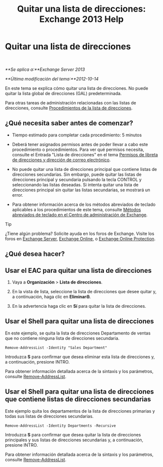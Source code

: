 ﻿---
title: 'Quitar una lista de direcciones: Exchange 2013 Help'
TOCTitle: Quitar una lista de direcciones
ms:assetid: 39a313f3-41d4-4c8f-af67-df2316f3687f
ms:mtpsurl: https://technet.microsoft.com/es-es/library/Aa997294(v=EXCHG.150)
ms:contentKeyID: 49895574
ms.date: 05/22/2018
mtps_version: v=EXCHG.150
ms.translationtype: MT
---

# Quitar una lista de direcciones

 

_**Se aplica a:**Exchange Server 2013_

_**Última modificación del tema:**2012-10-14_

En este tema se explica cómo quitar una lista de direcciones. No puede quitar la lista global de direcciones (GAL) predeterminada.

Para otras tareas de administración relacionadas con las listas de direcciones, consulte [Procedimientos de la lista de direcciones](address-list-procedures-exchange-2013-help.md).

## ¿Qué necesita saber antes de comenzar?

  - Tiempo estimado para completar cada procedimiento: 5 minutos

  - Deberá tener asignados permisos antes de poder llevar a cabo este procedimiento o procedimientos. Para ver qué permisos necesita, consulte el Entrada "Lista de direcciones" en el tema [Permisos de libreta de direcciones y dirección de correo electrónico](email-address-and-address-book-permissions-exchange-2013-help.md).

  - No puede quitar una lista de direcciones principal que contiene listas de direcciones secundarias. Sin embargo, puede quitar las listas de direcciones principal y secundaria pulsando la tecla CONTROL y seleccionando las listas deseadas. Si intenta quitar una lista de direcciones principal sin quitar las listas secundarias, se mostrará un error.

  - Para obtener información acerca de los métodos abreviados de teclado aplicables a los procedimientos de este tema, consulte [Métodos abreviados de teclado en el Centro de administración de Exchange](keyboard-shortcuts-in-the-exchange-admin-center-exchange-online-protection-help.md).


> [!TIP]
> ¿Tiene algún problema? Solicite ayuda en los foros de Exchange. Visite los foros en <A href="https://go.microsoft.com/fwlink/p/?linkid=60612">Exchange Server</A>, <A href="https://go.microsoft.com/fwlink/p/?linkid=267542">Exchange Online</A>, o <A href="https://go.microsoft.com/fwlink/p/?linkid=285351">Exchange Online Protection</A>.



## ¿Qué desea hacer?

## Usar el EAC para quitar una lista de direcciones

1.  Vaya a **Organización** \> **Lista de direcciones**.

2.  En la vista de lista, seleccione la lista de direcciones que desee quitar y, a continuación, haga clic en **Eliminar**![Eliminar icono](images/Dd979797.14f639f6-61e8-4418-bbfb-0db14de9d2f5(EXCHG.150).gif "Eliminar icono").

3.  En la advertencia haga clic en **Sí** para quitar la lista de direcciones.

## Usar el Shell para quitar una lista de direcciones

En este ejemplo, se quita la lista de direcciones Departamento de ventas que no contiene ninguna lista de direcciones secundaria.

    Remove-AddressList -Identity "Sales Department"

Introduzca **S** para confirmar que desea eliminar esta lista de direcciones y, a continuación, presione INTRO.

Para obtener información detallada acerca de la sintaxis y los parámetros, consulte [Remove-AddressList](https://technet.microsoft.com/es-es/library/bb124342\(v=exchg.150\)).

## Usar el Shell para quitar una lista de direcciones que contiene listas de direcciones secundarias

Este ejemplo quita los departamentos de la lista de direcciones primarias y todas sus listas de direcciones secundarias.

    Remove-AddressList -Identity Departments -Recursive

Introduzca **S** para confirmar que desea quitar la lista de direcciones principales y sus listas de direcciones secundarias y, a continuación, presione INTRO.

Para obtener información detallada acerca de la sintaxis y los parámetros, consulte [Remove-AddressList](https://technet.microsoft.com/es-es/library/bb124342\(v=exchg.150\)).


